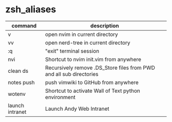 # zsh_aliases

| command         | description                                                         |
| --------------- | ------------------------------------------------------------------- |
| v               | open nvim in current directory                                      |
| vv              | open nerd-tree in current directory                                 |
| :q              | "exit" terminal session                                             |
| nvi             | Shortcut to nvim init.vim from anywhere                             |
| clean ds        | Recursively remove .DS_Store files from PWD and all sub directories |
| notes push      | push vimwiki to GitHub from anywhere                                |
| wotenv          | Shortcut to activate Wall of Text python environment                |
| launch intranet | Launch Andy Web Intranet                                            |
